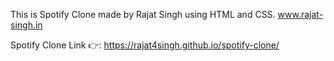 This is Spotify Clone made by Rajat Singh using HTML and CSS.
www.rajat-singh.in

Spotify Clone Link 👉: https://rajat4singh.github.io/spotify-clone/

